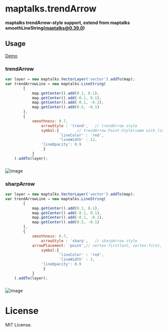 # maptalks.trendArrow

**maptalks trendArrow-style support, extend from maptalks smoothLineString(maptalks@0.39.0)**

## Usage
[Demo](https://jsfiddle.net/JudeHu/ktgejn2v/)
### trendArrow
```javascript
var layer = new maptalks.VectorLayer('vector').addTo(map);
var trendArrowLine = new maptalks.LineString(
		[
			map.getCenter().add(0.1, 0.1),
			map.getCenter().add(-0.1, 0.1),
			map.getCenter().add(-0.1, -0.1),
			map.getCenter().add(0.5, -0.1)
		], 
		{
		  	smoothness: 0.7,
          		arrowStyle : 'trend', 	// trendArrow style
          		symbol:{		// trendArrow Paint-Style(same with linestring paint-style)
            			'lineColor' : 'red',
            			'lineWidth' : 12,
				'lineOpacity': 0.9
         		 }
        	}
	).addTo(layer);
```

###  
![image](https://github.com/JudeHu/maptalks.trendArrow/blob/master/dist/trendarrow-demo.png)

### sharpArrow
```javascript
var layer = new maptalks.VectorLayer('vector').addTo(map);
var trendArrowLine = new maptalks.LineString(
		[
			map.getCenter().add(0.1, 0.1),
			map.getCenter().add(-0.1, 0.1),
			map.getCenter().add(-0.1, -0.1),
			map.getCenter().add(0.5, -0.1)
		], 
		{
		  	smoothness: 0.7,
          		arrowStyle : 'sharp', 	// sharpArrow style
			arrowPlacement: 'point',// vertex-firstlast, vertex-first, vertex-last, vertex-firstlast, point
          		symbol:{		
            			'lineColor' : 'red',
            			'lineWidth' : 3,
				'lineOpacity': 0.9
         		 }
        	}
	).addTo(layer);
```
###  
![image](https://github.com/JudeHu/maptalks.trendArrow/blob/master/dist/sharparrow-demo.png)

# License   
MIT License.

